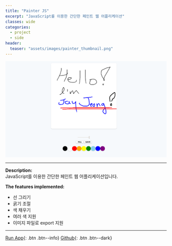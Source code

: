 ```yaml
---
title: "Painter JS"
excerpt: "JavaScript를 이용한 간단한 페인트 웹 어플리케이션"
classes: wide
categories: 
  - project
  - side
header:
  teaser: "assets/images/painter_thumbnail.png"
---
```


![Forfun_thumnail](/assets/images/painter_page.png)

---
**Description:**  
JavaScript를 이용한 간단한 페인트 웹 어플리케이션입니다.  

**The features implemented:**
 - 선 그리기
 - 굵기 조절
 - 색 채우기
 - 여러 색 지원
 - 이미지 파일로 export 지원

---
[Run App](https://jaykop.github.io/nomadcoders/vanilla_js/game/index.html){: .btn .btn--info}
[Github](https://github.com/jaykop/nomadcoders/tree/master/vanilla_js/game){: .btn .btn--dark}